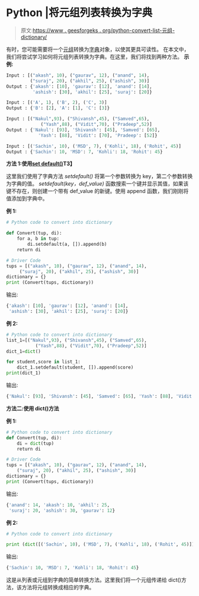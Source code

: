 # Python |将元组列表转换为字典

> 原文:[https://www . geesforgeks . org/python-convert-list-元组-dictionary/](https://www.geeksforgeeks.org/python-convert-list-tuples-dictionary/)

有时，您可能需要将一个[元组](https://www.geeksforgeeks.org/tuples-in-python/)转换为[字典](https://www.geeksforgeeks.org/tag/python-dict/)对象，以使其更具可读性。
在本文中，我们将尝试学习如何将元组列表转换为字典。在这里，我们将找到两种方法。
**示例:**

```py
Input : [("akash", 10), ("gaurav", 12), ("anand", 14), 
         ("suraj", 20), ("akhil", 25), ("ashish", 30)]
Output : {'akash': [10], 'gaurav': [12], 'anand': [14], 
          'ashish': [30], 'akhil': [25], 'suraj': [20]}

Input : [('A', 1), ('B', 2), ('C', 3)]
Output : {'B': [2], 'A': [1], 'C': [3]}

Input : [("Nakul",93), ("Shivansh",45), ("Samved",65),
             ("Yash",88), ("Vidit",70), ("Pradeep",52)]
Output : {'Nakul': [93], 'Shivansh': [45], 'Samved': [65], 
            'Yash': [88], 'Vidit': [70], 'Pradeep': [52]}

Input : [('Sachin', 10), ('MSD', 7), ('Kohli', 18), ('Rohit', 45)]
Output : {'Sachin': 10, 'MSD': 7, 'Kohli': 18, 'Rohit': 45}

```

**方法 1:使用[set default()](https://www.geeksforgeeks.org/dictionary-methods-in-python-set-2-update-has_key-fromkeys/)T3】**

这里我们使用了字典方法 *setdefault()* 将第一个参数转换为 key，第二个参数转换为字典的值。 *setdefault(key，def_value)* 函数搜索一个键并显示其值，如果该键不存在，则创建一个带有 def_value 的新键。使用 append 函数，我们刚刚将值添加到字典中。

**例 1:**

```py
# Python code to convert into dictionary

def Convert(tup, di):
    for a, b in tup:
        di.setdefault(a, []).append(b)
    return di

# Driver Code    
tups = [("akash", 10), ("gaurav", 12), ("anand", 14), 
     ("suraj", 20), ("akhil", 25), ("ashish", 30)]
dictionary = {}
print (Convert(tups, dictionary))
```

输出:

```py
{'akash': [10], 'gaurav': [12], 'anand': [14], 
 'ashish': [30], 'akhil': [25], 'suraj': [20]}

```

**例 2:**

```py
# Python code to convert into dictionary
list_1=[("Nakul",93), ("Shivansh",45), ("Samved",65),
           ("Yash",88), ("Vidit",70), ("Pradeep",52)]
dict_1=dict()

for student,score in list_1:
    dict_1.setdefault(student, []).append(score)
print(dict_1)
```

输出:

```py
{'Nakul': [93], 'Shivansh': [45], 'Samved': [65], 'Yash': [88], 'Vidit': [70], 'Pradeep': [52]}

```

**方法二:使用 dict()方法**

**例 1:**

```py
# Python code to convert into dictionary
def Convert(tup, di):
    di = dict(tup)
    return di

# Driver Code 
tups = [("akash", 10), ("gaurav", 12), ("anand", 14), 
    ("suraj", 20), ("akhil", 25), ("ashish", 30)]
dictionary = {}
print (Convert(tups, dictionary))
```

输出:

```py
{'anand': 14, 'akash': 10, 'akhil': 25, 
 'suraj': 20, 'ashish': 30, 'gaurav': 12}
```

**例 2:**

```py
# Python code to convert into dictionary

print (dict([('Sachin', 10), ('MSD', 7), ('Kohli', 18), ('Rohit', 45)]))
```

输出:

```py
{'Sachin': 10, 'MSD': 7, 'Kohli': 18, 'Rohit': 45}

```

这是从列表或元组到字典的简单转换方法。这里我们将一个元组传递给 dict()方法，该方法将元组转换成相应的字典。